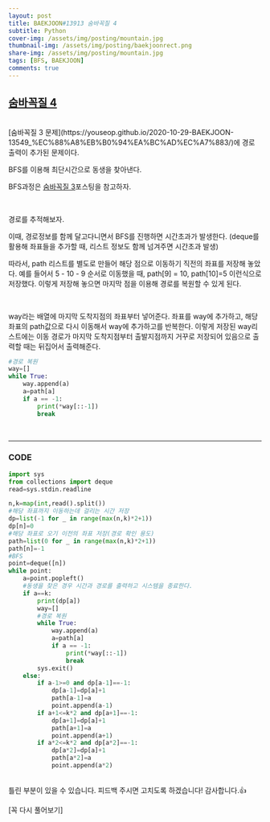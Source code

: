 ```yaml
---
layout: post
title: BAEKJOON#13913 숨바꼭질 4
subtitle: Python
cover-img: /assets/img/posting/mountain.jpg
thumbnail-img: /assets/img/posting/baekjoonrect.png
share-img: /assets/img/posting/mountain.jpg
tags: [BFS, BAEKJOON]
comments: true
---
```


## [숨바꼭질 4](https://www.acmicpc.net/problem/13913)

<br>
[숨바꼭질 3 문제](https://youseop.github.io/2020-10-29-BAEKJOON-13549_%EC%88%A8%EB%B0%94%EA%BC%AD%EC%A7%883/)에 경로 출력이 추가된 문제이다.

BFS를 이용해 최단시간으로 동생을 찾아낸다.

BFS과정은 [숨바꼭질 3](https://youseop.github.io/2020-10-29-BAEKJOON-13549_%EC%88%A8%EB%B0%94%EA%BC%AD%EC%A7%883/)포스팅을 참고하자.

<br>

경로를 추적해보자.

이때, 경로정보를 함께 달고다니면서 BFS를 진행하면 시간초과가 발생한다.
(deque를 활용해 좌표들을 추가할 때, 리스트 정보도 함께 넘겨주면 시간초과 발생)

따라서, path 리스트를 별도로 만들어 해당 점으로 이동하기 직전의 좌표를 저장해 놓았다. 
예를 들어서 5 - 10 - 9 순서로 이동했을 때, path[9] = 10, path[10]=5 이런식으로 저장했다. 이렇게 저장해 놓으면 마지막 점을 이용해 경로를 복원할 수 있게 된다.

<br>

way라는 배열에 마지막 도착지점의 좌표부터 넣어준다.
좌표를 way에 추가하고, 해당 좌표의 path값으로 다시 이동해서 way에 추가하고를 반복한다.
이렇게 저장된 way리스트에는 이동 경로가 마지막 도착지점부터 출발지점까지 거꾸로 저장되어 있음으로 출력할 때는 뒤집어서 출력해준다.

```python
#경로 복원
way=[]
while True:
    way.append(a)
    a=path[a]
    if a == -1:
        print(*way[::-1])
        break
```
<br>

---

### CODE

```python
import sys
from collections import deque
read=sys.stdin.readline

n,k=map(int,read().split())
#해당 좌표까지 이동하는데 걸리는 시간 저장
dp=list(-1 for _ in range(max(n,k)*2+1))
dp[n]=0
#해당 좌표로 오기 이전의 좌표 저장(경로 확인 용도)
path=list(0 for _ in range(max(n,k)*2+1))
path[n]=-1
#BFS
point=deque([n])
while point:
    a=point.popleft()
    #동생을 찾은 경우 시간과 경로를 출력하고 시스템을 종료한다.
    if a==k:
        print(dp[a])
        way=[]
        #경로 복원
        while True:
            way.append(a)
            a=path[a]
            if a == -1:
                print(*way[::-1])
                break
        sys.exit()
    else:
        if a-1>=0 and dp[a-1]==-1:
            dp[a-1]=dp[a]+1
            path[a-1]=a
            point.append(a-1)
        if a+1<=k*2 and dp[a+1]==-1:
            dp[a+1]=dp[a]+1
            path[a+1]=a
            point.append(a+1)
        if a*2<=k*2 and dp[a*2]==-1:
            dp[a*2]=dp[a]+1
            path[a*2]=a
            point.append(a*2)
```

<br>
틀린 부분이 있을 수 있습니다. 피드백 주시면 고치도록 하겠습니다!
감사합니다.👍

[꼭 다시 풀어보기]
<br>
<br>
